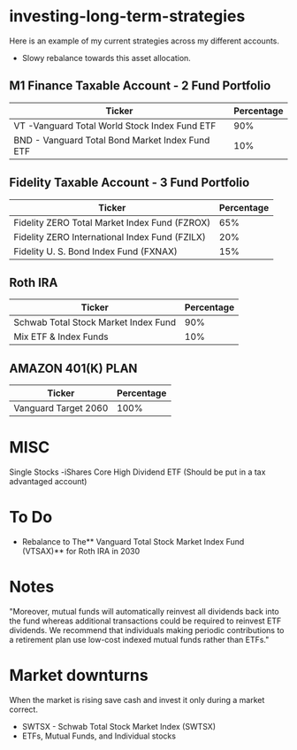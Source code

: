 # investing-long-term-strategies
Here is an example of my current strategies across my different accounts. 
- Slowy rebalance towards this asset allocation. 
## M1 Finance Taxable Account - 2 Fund Portfolio

| Ticker      | Percentage  |
| ----------- | ----------- |
| VT -Vanguard Total World Stock Index Fund ETF | 90%         |
| BND - Vanguard Total Bond Market Index Fund ETF       |10%          |

## Fidelity Taxable Account - 3 Fund Portfolio 
| Ticker      | Percentage  |
| ----------- | ----------- |
| Fidelity ZERO Total Market Index Fund (FZROX) | 65% |
| Fidelity ZERO International Index Fund (FZILX) | 20% |
| Fidelity U. S. Bond Index Fund (FXNAX) | 15%         |

## Roth IRA  
| Ticker      | Percentage  |
| ----------- | ----------- |
|Schwab Total Stock Market Index Fund | 90%|
|Mix ETF & Index Funds | 10%|

## AMAZON 401(K) PLAN 
| Ticker      | Percentage  |
| ----------- | ----------- |
| Vanguard Target 2060       | 100%        |


# MISC 
Single Stocks 
-iShares Core High Dividend ETF (Should be put in a tax advantaged account) 
# To Do 
- Rebalance to The** Vanguard Total Stock Market Index Fund (VTSAX)** for Roth IRA in 2030
 
# Notes 
"Moreover, mutual funds will automatically
reinvest all dividends back into the fund whereas additional
transactions could be required to reinvest ETF dividends. We
recommend that individuals making periodic contributions to a
retirement plan use low-cost indexed mutual funds rather than
ETFs."
# Market downturns
When the market is rising save cash and invest it only during a market correct. 
- SWTSX - Schwab Total Stock Market Index (SWTSX) 
- ETFs, Mutual Funds, and Individual stocks 
